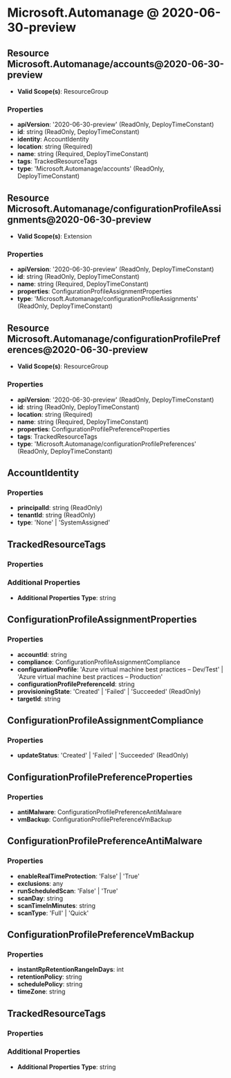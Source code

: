 # Microsoft.Automanage @ 2020-06-30-preview

## Resource Microsoft.Automanage/accounts@2020-06-30-preview
* **Valid Scope(s)**: ResourceGroup
### Properties
* **apiVersion**: '2020-06-30-preview' (ReadOnly, DeployTimeConstant)
* **id**: string (ReadOnly, DeployTimeConstant)
* **identity**: AccountIdentity
* **location**: string (Required)
* **name**: string (Required, DeployTimeConstant)
* **tags**: TrackedResourceTags
* **type**: 'Microsoft.Automanage/accounts' (ReadOnly, DeployTimeConstant)

## Resource Microsoft.Automanage/configurationProfileAssignments@2020-06-30-preview
* **Valid Scope(s)**: Extension
### Properties
* **apiVersion**: '2020-06-30-preview' (ReadOnly, DeployTimeConstant)
* **id**: string (ReadOnly, DeployTimeConstant)
* **name**: string (Required, DeployTimeConstant)
* **properties**: ConfigurationProfileAssignmentProperties
* **type**: 'Microsoft.Automanage/configurationProfileAssignments' (ReadOnly, DeployTimeConstant)

## Resource Microsoft.Automanage/configurationProfilePreferences@2020-06-30-preview
* **Valid Scope(s)**: ResourceGroup
### Properties
* **apiVersion**: '2020-06-30-preview' (ReadOnly, DeployTimeConstant)
* **id**: string (ReadOnly, DeployTimeConstant)
* **location**: string (Required)
* **name**: string (Required, DeployTimeConstant)
* **properties**: ConfigurationProfilePreferenceProperties
* **tags**: TrackedResourceTags
* **type**: 'Microsoft.Automanage/configurationProfilePreferences' (ReadOnly, DeployTimeConstant)

## AccountIdentity
### Properties
* **principalId**: string (ReadOnly)
* **tenantId**: string (ReadOnly)
* **type**: 'None' | 'SystemAssigned'

## TrackedResourceTags
### Properties
### Additional Properties
* **Additional Properties Type**: string

## ConfigurationProfileAssignmentProperties
### Properties
* **accountId**: string
* **compliance**: ConfigurationProfileAssignmentCompliance
* **configurationProfile**: 'Azure virtual machine best practices – Dev/Test' | 'Azure virtual machine best practices – Production'
* **configurationProfilePreferenceId**: string
* **provisioningState**: 'Created' | 'Failed' | 'Succeeded' (ReadOnly)
* **targetId**: string

## ConfigurationProfileAssignmentCompliance
### Properties
* **updateStatus**: 'Created' | 'Failed' | 'Succeeded' (ReadOnly)

## ConfigurationProfilePreferenceProperties
### Properties
* **antiMalware**: ConfigurationProfilePreferenceAntiMalware
* **vmBackup**: ConfigurationProfilePreferenceVmBackup

## ConfigurationProfilePreferenceAntiMalware
### Properties
* **enableRealTimeProtection**: 'False' | 'True'
* **exclusions**: any
* **runScheduledScan**: 'False' | 'True'
* **scanDay**: string
* **scanTimeInMinutes**: string
* **scanType**: 'Full' | 'Quick'

## ConfigurationProfilePreferenceVmBackup
### Properties
* **instantRpRetentionRangeInDays**: int
* **retentionPolicy**: string
* **schedulePolicy**: string
* **timeZone**: string

## TrackedResourceTags
### Properties
### Additional Properties
* **Additional Properties Type**: string

